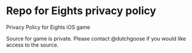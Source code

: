 # Repo for Eights privacy policy
Privacy Policy for Eights iOS game

Source for game is private. Please contact @dutchgoose if you would like access to the source.
